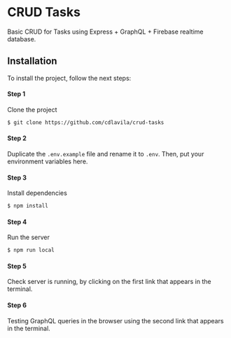 # CRUD Tasks
Basic CRUD for Tasks using Express + GraphQL + Firebase realtime database.

## Installation
To install the project, follow the next steps:

#### Step 1
Clone the project
```bash
$ git clone https://github.com/cdlavila/crud-tasks
```

#### Step 2
Duplicate the `.env.example` file and rename it to `.env`. Then, put your environment variables here.

#### Step 3
Install dependencies
```bash
$ npm install
```

#### Step 4
Run the server

```bash
$ npm run local
```

#### Step 5
Check server is running, by clicking on the first link that appears in the terminal.

#### Step 6
Testing GraphQL queries in the browser using the second link that appears in the terminal.
